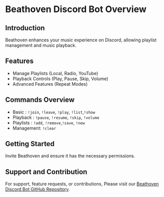 
# Beathoven Discord Bot Overview

## Introduction
Beathoven enhances your music experience on Discord, allowing playlist management and music playback.

## Features
- Manage Playlists (Local, Radio, YouTube)
- Playback Controls (Play, Pause, Skip, Volume)
- Advanced Features (Repeat Modes)

## Commands Overview
- Basic     : `!join`, `!leave`, `!play`, `!list`,`!show`
- Playback  : `!pause`, `!resume`, `!skip`, `!volume`
- Playlists : `!add`, `!remove`,`!save`, `!new`
- Management: `!clear`

## Getting Started
Invite Beathoven and ensure it has the necessary permissions.

## Support and Contribution
For support, feature requests, or contributions, 
Please visit our [Beathoven Discord Bot GitHub Repository](https://github.com/peterkelly70/beathoven).

